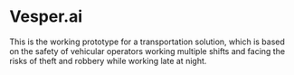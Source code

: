 # Vesper.ai
This is the working prototype for a transportation solution, which is based on the safety of vehicular operators working multiple shifts and facing the risks of theft and robbery while working late at night.
